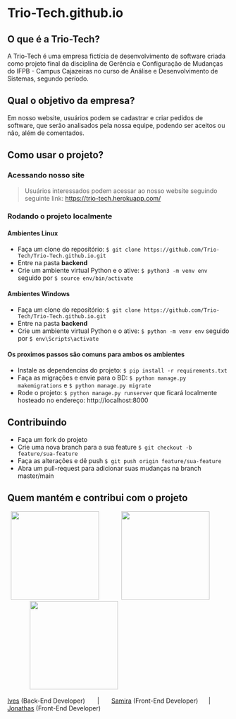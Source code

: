 # Trio-Tech.github.io

## O que é a Trio-Tech?

A Trio-Tech é uma empresa fictícia de desenvolvimento de software criada como projeto final da disciplina de Gerência e Configuração de Mudanças do IFPB - Campus Cajazeiras no curso de Análise e Desenvolvimento de Sistemas, segundo período.

## Qual o objetivo da empresa?

Em nosso website, usuários podem se cadastrar e criar pedidos de software, que serão analisados pela nossa equipe, podendo ser aceitos ou não, além de comentados.

## Como usar o projeto?

### Acessando nosso site

> Usuários interessados podem acessar ao nosso website seguindo seguinte link: https://trio-tech.herokuapp.com/

### Rodando o projeto localmente

#### Ambientes Linux

- Faça um clone do repositório: ```$ git clone https://github.com/Trio-Tech/Trio-Tech.github.io.git```
- Entre na pasta **backend**
- Crie um ambiente virtual Python e o ative: ```$ python3 -m venv env``` seguido por ```$ source env/bin/activate```

#### Ambientes Windows

- Faça um clone do repositório: ```$ git clone https://github.com/Trio-Tech/Trio-Tech.github.io.git```
- Entre na pasta **backend**
- Crie um ambiente virtual Python e o ative: ```$ python -m venv env``` seguido por ```$ env\Scripts\activate```

#### Os proximos passos são comuns para ambos os ambientes

- Instale as dependencias do projeto: ```$ pip install -r requirements.txt```
- Faça as migrações e envie para o BD: ```$ python manage.py makemigrations``` e ```$ python manage.py migrate```
- Rode o projeto: ```$ python manage.py runserver``` que ficará localmente hosteado no endereço: http://localhost:8000

## Contribuindo

- Faça um fork do projeto
- Crie uma nova branch para a sua feature ```$ git checkout -b feature/sua-feature```
- Faça as alterações e dê push ```$ git push origin feature/sua-feature```
- Abra um pull-request para adicionar suas mudanças na branch master/main

## Quem mantém e contribui com o projeto

&nbsp;&nbsp;<span><img src="https://avatars.githubusercontent.com/u/62016873?v=4" width="200" height="200" /></span>&nbsp;&nbsp;&nbsp;&nbsp;&nbsp;&nbsp;&nbsp;&nbsp;&nbsp;&nbsp;&nbsp;&nbsp;
<span><img src="https://avatars.githubusercontent.com/u/87048683?v=4" width="200" height="200" /></span>&nbsp;&nbsp;&nbsp;&nbsp;&nbsp;&nbsp;&nbsp;&nbsp;&nbsp;&nbsp;&nbsp;&nbsp;
<span><img src="https://avatars.githubusercontent.com/u/91159124?v=4" width="200" height="200" /></span>

[Ives](https://github.com/ivesfg1) (Back-End Developer) &nbsp;&nbsp;&nbsp;&nbsp;&nbsp;&nbsp;|&nbsp;&nbsp;&nbsp;&nbsp;&nbsp;&nbsp; [Samira](https://github.com/DevSamira) (Front-End Developer) &nbsp;&nbsp;&nbsp;&nbsp; | &nbsp;&nbsp;&nbsp;&nbsp; [Jonathas](https://github.com/jwnathas) (Front-End Developer)
